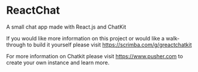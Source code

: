 # ReactChat
A small chat app made with React.js and ChatKit

If you would like more information on this project or would like a walk-through to build it yourself please visit https://scrimba.com/g/greactchatkit

For more information on Chatkit please visit https://www.pusher.com to create your own instance and learn more.
